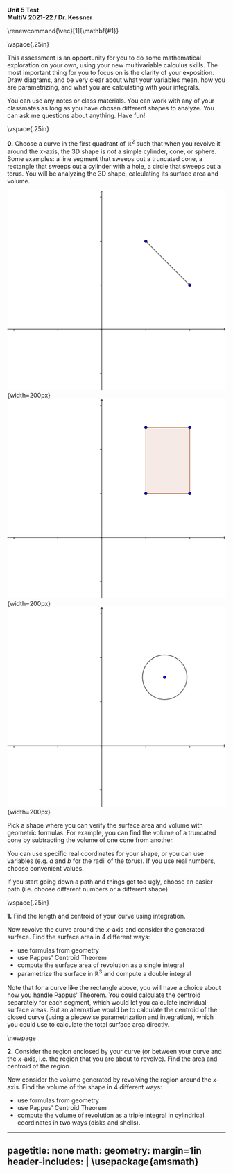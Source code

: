 __Unit 5 Test__   
__MultiV 2021-22 / Dr. Kessner__    

\renewcommand{\vec}[1]{\mathbf{#1}}

\vspace{.25in}

This assessment is an opportunity for you to do some mathematical exploration
on your own, using your new multivariable calculus skills.  The most important
thing for you to focus on is the clarity of your exposition.  Draw diagrams,
and be very clear about what your variables mean, how you are parametrizing,
and what you are calculating with your integrals.

You can use any notes or class materials.  You can work with any of your
classmates as long as you have chosen different shapes to analyze.  You can ask
me questions about anything. Have fun!

\vspace{.25in}

__0.__ Choose a curve in the first quadrant of $\mathbb{R}^2$ such that when
you revolve it around the $x$-axis, the 3D shape is _not_ a simple cylinder,
cone, or sphere.  Some examples: a line segment that sweeps out a truncated
cone, a rectangle that sweeps out a cylinder with a hole, a circle that sweeps
out a torus.  You will be analyzing the 3D shape, calculating its surface area
and volume.

![Line segment](figures/first_quadrant_line_segment.png){width=200px}
![](figures/first_quadrant_quad.png){width=200px}
![](figures/first_quadrant_circle.png){width=200px}

Pick a shape where you can verify the surface area and volume with geometric
formulas.  For example, you can find the volume of a truncated cone by
subtracting the volume of one cone from another.

You can use specific real coordinates for your shape, or you can use variables
(e.g. $a$ and $b$ for the radii of the torus).  If you use real numbers, choose
convenient values.

If you start going down a path and things get too ugly, choose an easier path
(i.e. choose different numbers or a different shape).

\vspace{.25in}

__1.__  Find the length and centroid of your curve using integration.  

Now revolve the curve around the $x$-axis and consider the generated surface.
Find the surface area in 4 different ways: 

* use formulas from geometry
* use Pappus' Centroid Theorem 
* compute the surface area of revolution as a single integral
* parametrize the surface in $\mathbb{R}^3$ and compute a double integral

Note that for a curve like the rectangle above, you will have a choice about
how you handle Pappus' Theorem. You could calculate the centroid separately for
each segment, which would let you calculate individual surface areas.  But an
alternative would be to calculate the centroid of the closed curve (using a
piecewise parametrization and integration), which you could use to calculate
the total surface area directly.

\newpage

__2.__  Consider the region enclosed by your curve (or between your curve and
the $x$-axis, i.e. the region that you are about to revolve).  Find the area
and centroid of the region.

Now consider the volume generated by revolving the region around the $x$-axis.
Find the volume of the shape in 4 different ways: 

* use formulas from geometry
* use Pappus' Centroid Theorem
* compute the volume of revolution as a triple integral in
  cylindrical coordinates in two ways (disks and shells).

---
pagetitle: none
math: <script src="https://cdnjs.cloudflare.com/ajax/libs/mathjax/2.7.1/MathJax.js?config=TeX-AMS_CHTML-full" type="text/javascript"></script>
geometry: margin=1in
header-includes: |
    \usepackage{amsmath}
---


